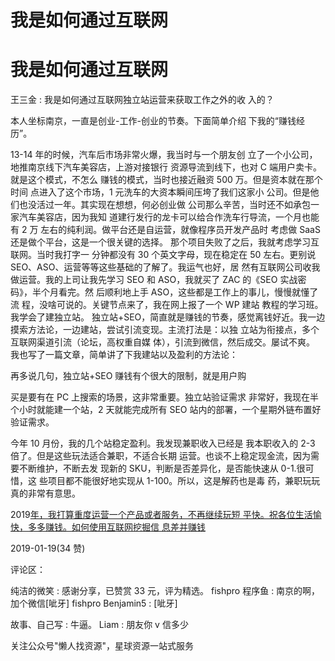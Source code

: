 # 我是如何通过互联网

# 我是如何通过互联网

王三金 : 我是如何通过互联网独立站运营来获取工作之外的收 入的？

本人坐标南京，一直是创业-工作-创业的节奏。下面简单介绍 下我的“赚钱经历”。

13-14 年的时候，汽车后市场非常火爆，我当时与一个朋友创 立了一个小公司，地推南京线下汽车美容店，上游对接银行 资源导流到线下，也对 C 端用户卖卡。就是这个模式，不怎么 赚钱的模式，当时也接近融资 500 万。但是资本就在那个时间 点进入了这个市场，1 元洗车的大资本瞬间压垮了我们这家小 公司。但是他们也没活过一年。其实现在想想，何必创业做 公司那么辛苦，当时还不如承包一家汽车美容店，因为我知 道建行发行的龙卡可以给合作洗车行导流，一个月也能有 2 万 左右的纯利润。做平台还是自运营，就像程序员开发产品时 考虑做 SaaS 还是做个平台，这是一个很关键的选择。 那个项目失败了之后，我就考虑学习互联网。当时我打字一 分钟都没有 30 个英文字母，现在稳定在 50 左右。更别说 SEO、ASO、运营等等这些基础的了解了。我运气也好，居 然有互联网公司收我做运营。我的上司让我先学习 SEO 和 ASO，我就买了 ZAC 的《SEO 实战密码》，半个月看完。然 后顺利地上手 ASO，这些都是工作上的事儿，慢慢就懂了流 程，没啥可说的。关键节点来了，我在网上报了一个 WP 建站 教程的学习班。我学会了建独立站。 独立站+SEO，简直就是赚钱的节奏，感觉离钱好近。我一边 摸索方法论，一边建站，尝试引流变现。主流打法是：以独 立站为衔接点，多个互联网渠道引流（论坛，高权重自媒 体），引流到微信，然后成交。屡试不爽。 我也写了一篇文章，简单讲了下我建站以及盈利的方法论：

再多说几句，独立站+SEO 赚钱有个很大的限制，就是用户购

买是要有在 PC 上搜索的场景，这非常重要。独立站验证需求 非常好，我现在半个小时就能建一个站，2 天就能完成所有 SEO 站内的部署，一个星期外链布置好验证需求。

今年 10 月份，我的几个站稳定盈利。我发现兼职收入已经是 我本职收入的 2-3 倍了。但是这些玩法适合兼职，不适合长期 运营。也谈不上稳定现金流，因为需要不断维护，不断去发 现新的 SKU，判断是否差异化，是否能快速从 0-1.很可惜，这 些项目都不能很好地实现从 1-100。所以，这是解药也是毒 药，兼职玩玩真的非常有意思。

2019[年，我打算重度运营一个产品或者服务，不再继续玩短 平快。祝各位生活愉快，多多赚钱。](https://mp.weixin.qq.com/s/U3JTXwxaMJEpDKIjvzzlMQ)[如何使用互联网挖掘信 息差并赚钱](https://mp.weixin.qq.com/s/U3JTXwxaMJEpDKIjvzzlMQ)

2019-01-19(34 赞)

评论区：

纯洁的微笑 : 感谢分享，已赞赏 33 元，评为精选。 fishpro 程序鱼 : 南京的啊，加个微信[呲牙] fishpro Benjamin5 : [呲牙]

故事、自己写 : 牛逼。 Liam : 朋友你 v 信多少

关注公众号"懒人找资源"，星球资源一站式服务